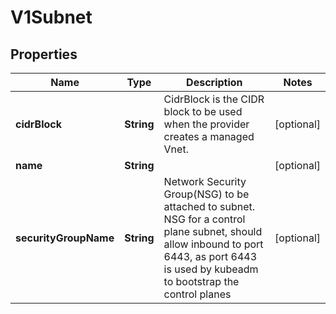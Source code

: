 # V1Subnet

## Properties
Name | Type | Description | Notes
------------ | ------------- | ------------- | -------------
**cidrBlock** | **String** | CidrBlock is the CIDR block to be used when the provider creates a managed Vnet. |  [optional]
**name** | **String** |  |  [optional]
**securityGroupName** | **String** | Network Security Group(NSG) to be attached to subnet. NSG for a control plane subnet, should allow inbound to port 6443, as port 6443 is used by kubeadm to bootstrap the control planes |  [optional]
